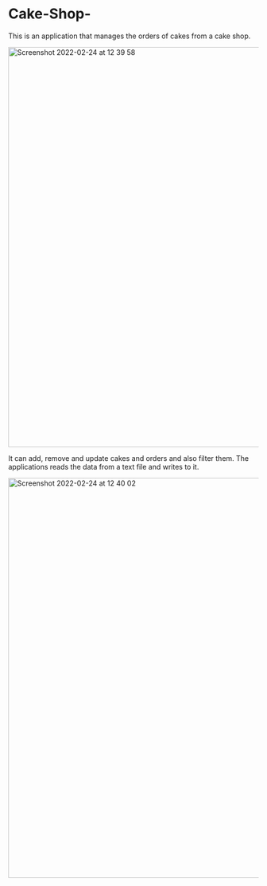 # Cake-Shop-
This is an application that manages the orders of cakes from a cake shop.

<img width="804" alt="Screenshot 2022-02-24 at 12 39 58" src="https://user-images.githubusercontent.com/81853291/155510015-44a73a4d-e931-4a83-ae99-8a39d52c6d31.png">

It can add, remove and update cakes and orders and also filter them. The applications reads the data from a text file and writes to it.


<img width="804" alt="Screenshot 2022-02-24 at 12 40 02" src="https://user-images.githubusercontent.com/81853291/155510435-43d4953a-2d71-49c1-b2ff-9e82d7357b45.png">

